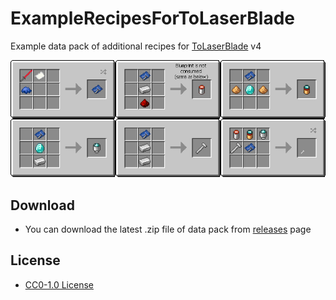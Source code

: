 # ExampleRecipesForToLaserBlade

Example data pack of additional recipes for [ToLaserBlade](https://github.com/Iunius118/ToLaserBlade) v4

![ ](example_recipes_v4.png "Example recipes")

## Download

- You can download the latest .zip file of data pack from [releases](https://github.com/Iunius118/ExampleRecipesForToLaserBlade/releases) page

## License

- [CC0-1.0 License](https://creativecommons.org/publicdomain/zero/1.0/)
